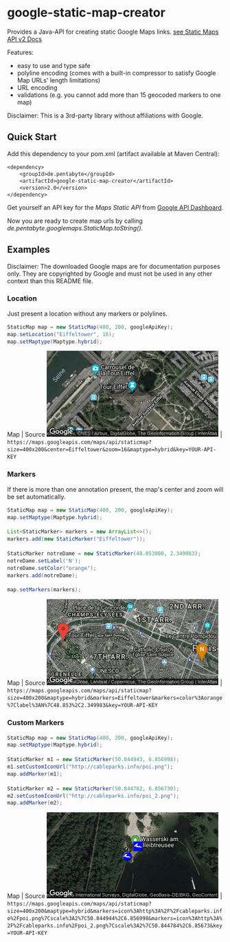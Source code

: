 # google-static-map-creator

Provides a Java-API for creating static Google Maps links. [see Static Maps API v2 Docs](https://developers.google.com/maps/documentation/maps-static/dev-guide)

Features:
- easy to use and type safe
- polyline encoding (comes with a built-in compressor to satisfy Google Map URLs' length limitations)
- URL encoding
- validations (e.g. you cannot add more than 15 geocoded markers to one map) 

Disclaimer: This is a 3rd-party library without affiliations with Google.

## Quick Start

Add this dependency to your pom.xml (artifact available at Maven Central):

```
<dependency>
	<groupId>de.pentabyte</groupId>
	<artifactId>google-static-map-creator</artifactId>
	<version>2.0</version>
</dependency>
```

Get yourself an API key for the *Maps Static API* from [Google API Dashboard](https://console.cloud.google.com/apis/).

Now you are ready to create map urls by calling _de.pentabyte.googlemaps.StaticMap.toString()_.

## Examples

Disclaimer: The downloaded Google maps are for documentation purposes only. They are copyrighted by Google and must not be used in any other context than this README file.

### Location

Just present a location without any markers or polylines.

```java
StaticMap map = new StaticMap(400, 200, googleApiKey);
map.setLocation("Eiffeltower", 16);
map.setMaptype(Maptype.hybrid);
```
Map | Source
![Location](src/test/resources/location.png) | `https://maps.googleapis.com/maps/api/staticmap?size=400x200&center=Eiffeltower&zoom=16&maptype=hybrid&key=YOUR-API-KEY`

### Markers

If there is more than one annotation present, the map's center and zoom will be set automatically.

```java
StaticMap map = new StaticMap(400, 200, googleApiKey);
map.setMaptype(Maptype.hybrid);

List<StaticMarker> markers = new ArrayList<>();
markers.add(new StaticMarker("Eiffeltower"));

StaticMarker notreDame = new StaticMarker(48.853000, 2.349983);
notreDame.setLabel('N');
notreDame.setColor("orange");
markers.add(notreDame);

map.setMarkers(markers);
```
Map | Source
![Markers](src/test/resources/markers.png) | `https://maps.googleapis.com/maps/api/staticmap?size=400x200&maptype=hybrid&markers=Eiffeltower&markers=color%3Aorange%7Clabel%3AN%7C48.853%2C2.349983&key=YOUR-API-KEY`

### Custom Markers

```java
StaticMap map = new StaticMap(400, 200, googleApiKey);
map.setMaptype(Maptype.hybrid);

StaticMarker m1 = new StaticMarker(50.844943, 6.856998);
m1.setCustomIconUrl("http://cableparks.info/poi.png");
map.addMarker(m1);

StaticMarker m2 = new StaticMarker(50.844782, 6.856730);
m2.setCustomIconUrl("http://cableparks.info/poi_2.png");
map.addMarker(m2);
```
Map | Source
![Custom Markers](src/test/resources/customMarkers.png) | `https://maps.googleapis.com/maps/api/staticmap?size=400x200&maptype=hybrid&markers=icon%3Ahttp%3A%2F%2Fcableparks.info%2Fpoi.png%7Cscale%3A2%7C50.844944%2C6.856998&markers=icon%3Ahttp%3A%2F%2Fcableparks.info%2Fpoi_2.png%7Cscale%3A2%7C50.844784%2C6.85673&key=YOUR-API-KEY`